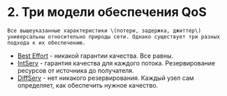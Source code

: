 # 2. Три модели обеспечения QoS

```text
Все вышеуказанные характеристики \(потери, задержка, джиттер\) универсальны относительно природы сети. Однако существует три разных подхода к их обеспечению.
```

* [Best Effort](best-effort-be.md) - никакой гарантии качества. Все равны.
* [IntServ](intserv.md) - гарантия качества для каждого потока. Резервирование ресурсов от источника до получателя.
* [DiffServ](diffserv.md) - нет никакого резервирования. Каждый узел сам определяет, как обеспечить нужное качество.

